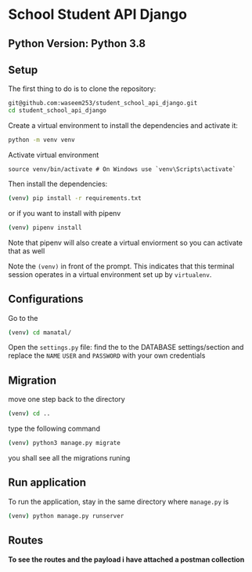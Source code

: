 # School Student API Django

## Python Version: Python 3.8

## Setup

The first thing to do is to clone the repository:

```sh
git@github.com:waseem253/student_school_api_django.git
cd student_school_api_django
```

Create a virtual environment to install the dependencies and activate it:

```sh
python -m venv venv
```
Activate virtual environment
```
source venv/bin/activate # On Windows use `venv\Scripts\activate`
```

Then install the dependencies:

```sh
(venv) pip install -r requirements.txt
```
or if you want to install with pipenv 
```sh
(venv) pipenv install
```
Note that pipenv will also create a virtual enviorment so you can activate that as well

Note the `(venv)` in front of the prompt. This indicates that this terminal
session operates in a virtual environment set up by `virtualenv`.

## Configurations
Go to the 
```sh
(venv) cd manatal/
```
Open the `settings.py` file:
find the to the DATABASE settings/section and replace the `NAME` `USER` and `PASSWORD` with your own credentials 
## Migration
move one step back to the directory
```sh
(venv) cd ..
```
type the following command
```sh
(venv) python3 manage.py migrate
```
you shall see all the migrations runing

## Run application

To run the application, stay in the same directory where `manage.py` is
```sh
(venv) python manage.py runserver
```
## Routes
**To see the routes and the payload i have attached a postman collection**
